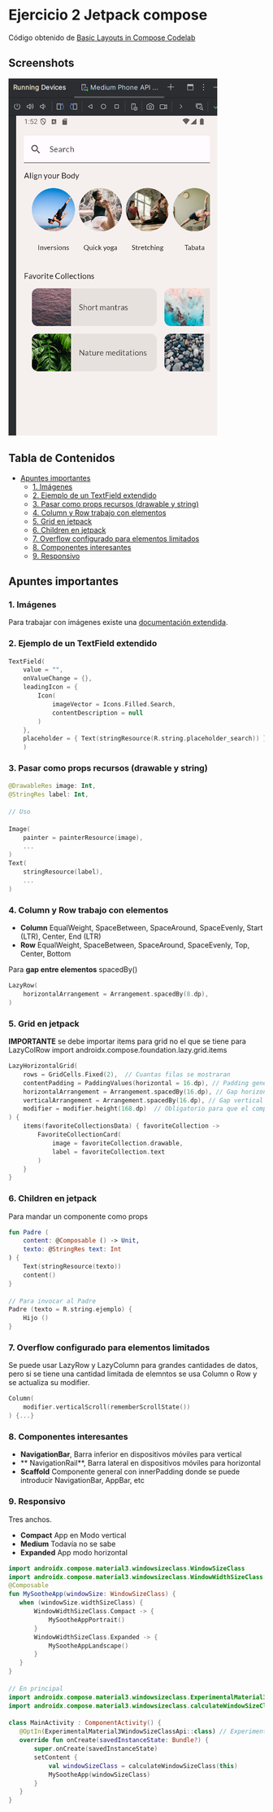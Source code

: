 # Ejercicio 2 Jetpack compose

Código obtenido de [Basic Layouts in Compose Codelab](https://developer.android.com/codelabs/jetpack-compose-layouts)

## Screenshots

![](./docs/asset-1.png)

## Tabla de Contenidos

- [Apuntes importantes](#apuntes-importantes)
  - [1. Imágenes](#1-imágenes)
  - [2. Ejemplo de un TextField extendido](#2-ejemplo-de-un-textfield-extendido)
  - [3. Pasar como props recursos (drawable y string)](#3-pasar-como-props-recursos-drawable-y-string)
  - [4. Column y Row trabajo con elementos](#4-column-y-row-trabajo-con-elementos)
  - [5. Grid en jetpack](#5-grid-en-jetpack)
  - [6. Children en jetpack](#6-children-en-jetpack)
  - [7. Overflow configurado para elementos limitados](#7-overflow-configurado-para-elementos-limitados)
  - [8. Componentes interesantes](#8-componentes-interesantes)
  - [9. Responsivo](#9-responsivo)

## Apuntes importantes

### 1. Imágenes

Para trabajar con imágenes existe una [documentación extendida](https://developer.android.com/develop/ui/compose/graphics/images?hl=es-419).

### 2. Ejemplo de un TextField extendido

```kotlin
TextField(
    value = "",
    onValueChange = {},
    leadingIcon = {
        Icon(
            imageVector = Icons.Filled.Search,
            contentDescription = null
        )
    },
    placeholder = { Text(stringResource(R.string.placeholder_search)) },
    )
```

### 3. Pasar como props recursos (drawable y string)

```kotlin
@DrawableRes image: Int,
@StringRes label: Int,

// Uso

Image(
    painter = painterResource(image),
    ...
)
Text(
    stringResource(label),
    ...
)
```

### 4. Column y Row trabajo con elementos

- **Column** EqualWeight, SpaceBetween, SpaceAround, SpaceEvenly, Start (LTR), Center, End (LTR)
- **Row** EqualWeight, SpaceBetween, SpaceAround, SpaceEvenly, Top, Center, Bottom

Para **gap entre elementos** spacedBy()

```kotlin
LazyRow(
    horizontalArrangement = Arrangement.spacedBy(8.dp),
)
```

### 5. Grid en jetpack

**IMPORTANTE** se debe importar items para grid no el que se tiene para LazyColRow
import androidx.compose.foundation.lazy.grid.items

```kotlin
LazyHorizontalGrid(
    rows = GridCells.Fixed(2),  // Cuantas filas se mostraran
    contentPadding = PaddingValues(horizontal = 16.dp), // Padding general del grid
    horizontalArrangement = Arrangement.spacedBy(16.dp), // Gap horizontal entre componentes
    verticalArrangement = Arrangement.spacedBy(16.dp), // Gap vertical entre componentes
    modifier = modifier.height(168.dp)  // Obligatorio para que el componente no ocupe todo el espacio
) {
    items(favoriteCollectionsData) { favoriteCollection ->
        FavoriteCollectionCard(
            image = favoriteCollection.drawable,
            label = favoriteCollection.text
        )
    }
}
```

### 6. Children en jetpack

Para mandar un componente como props

```kotlin
fun Padre (
    content: @Composable () -> Unit,
    texto: @StringRes text: Int
) {
    Text(stringResource(texto))
    content()
}

// Para invocar al Padre
Padre (texto = R.string.ejemplo) {
    Hijo ()
}
```

### 7. Overflow configurado para elementos limitados

Se puede usar LazyRow y LazyColumn para grandes cantidades de datos, pero si se tiene una cantidad limitada de elemntos se usa Column o Row y se actualiza su modifier.

```kotlin
Column(
    modifier.verticalScroll(rememberScrollState())
) {...}
```

### 8. Componentes interesantes

- **NavigationBar**, Barra inferior en dispositivos móviles para vertical
- ** NavigationRail**, Barra lateral en dispositivos móviles para horizontal
- **Scaffold** Componente general con innerPadding donde se puede introducir NavigationBar, AppBar, etc

### 9. Responsivo

Tres anchos.

- **Compact** App en Modo vertical
- **Medium** Todavía no se sabe
- **Expanded** App modo horizontal

```kotlin
import androidx.compose.material3.windowsizeclass.WindowSizeClass
import androidx.compose.material3.windowsizeclass.WindowWidthSizeClass
@Composable
fun MySootheApp(windowSize: WindowSizeClass) {
   when (windowSize.widthSizeClass) {
       WindowWidthSizeClass.Compact -> {
           MySootheAppPortrait()
       }
       WindowWidthSizeClass.Expanded -> {
           MySootheAppLandscape()
       }
   }
}

// En principal
import androidx.compose.material3.windowsizeclass.ExperimentalMaterial3WindowSizeClassApi
import androidx.compose.material3.windowsizeclass.calculateWindowSizeClass

class MainActivity : ComponentActivity() {
   @OptIn(ExperimentalMaterial3WindowSizeClassApi::class) // Experimental
   override fun onCreate(savedInstanceState: Bundle?) {
       super.onCreate(savedInstanceState)
       setContent {
           val windowSizeClass = calculateWindowSizeClass(this)
           MySootheApp(windowSizeClass)
       }
   }
}
```
